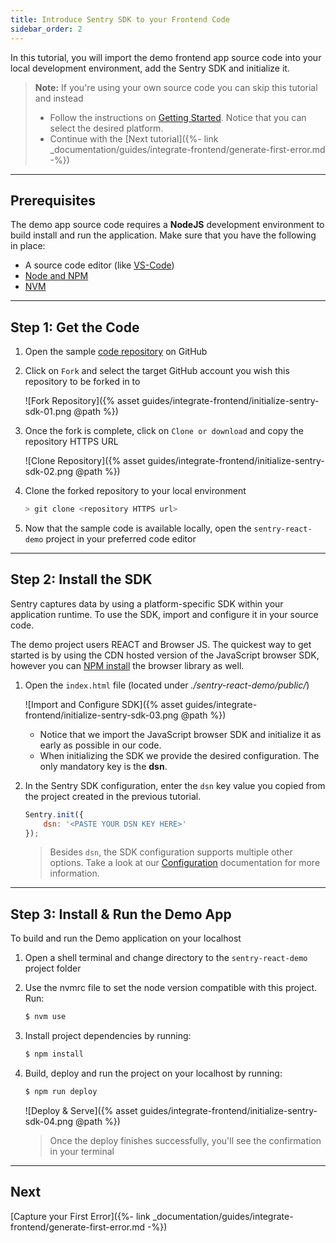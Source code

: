 ```yaml
---
title: Introduce Sentry SDK to your Frontend Code
sidebar_order: 2
---
```


In this tutorial, you will import the demo frontend app source code into your local development environment, add the Sentry SDK and initialize it. 

> **Note:** If you're using your own source code you can skip this tutorial and instead 
> * Follow the instructions on [Getting Started](https://docs.sentry.io/error-reporting/quickstart/?platform=browser). Notice that you can select the desired platform. 
> * Continue with the [Next tutorial]({%- link _documentation/guides/integrate-frontend/generate-first-error.md -%})

***
## Prerequisites
The demo app source code requires a **NodeJS** development environment to build install and run the application. Make sure that you have the following in place:
- A source code editor (like [VS-Code](https://code.visualstudio.com))
- [Node and NPM](https://nodejs.org/en/)
- [NVM](https://github.com/nvm-sh/nvm) 

***

## Step 1: Get the Code
1. Open the sample [code repository](https://github.com/idosun/sentry-react-demo) on GitHub

2. Click on `Fork` and select the target GitHub account you wish this repository to be forked in to

    ![Fork Repository]({% asset guides/integrate-frontend/initialize-sentry-sdk-01.png @path %})
    

3. Once the fork is complete, click on `Clone or download` and copy the repository HTTPS URL

    ![Clone Repository]({% asset guides/integrate-frontend/initialize-sentry-sdk-02.png @path %})

4. Clone the forked repository to your local environment

    ```bash
    > git clone <repository HTTPS url>
    ```

5. Now that the sample code is available locally, open the `sentry-react-demo` project in your preferred code editor

***

## Step 2: Install the SDK

Sentry captures data by using a platform-specific SDK within your application runtime. To use the SDK, import and configure it in your source code.

The demo project users REACT and Browser JS. The quickest way to get started is by using the CDN hosted version of the JavaScript browser SDK, however you can [NPM install](https://docs.sentry.io/error-reporting/quickstart/?platform=browsernpm) the browser library as well.

1. Open the `index.html` file (located under _./sentry-react-demo/public/_)

    ![Import and Configure SDK]({% asset guides/integrate-frontend/initialize-sentry-sdk-03.png @path %})
    
    * Notice that we import the JavaScript browser SDK and initialize it as early as possible in our code.
    * When initializing the SDK we provide the desired configuration. The only mandatory key is the **dsn**.


2. In the Sentry SDK configuration, enter the `dsn` key value you copied from the project created in the previous tutorial. 

    ```javascript
    Sentry.init({
        dsn: '<PASTE YOUR DSN KEY HERE>'
    });
    ```
    > Besides `dsn`, the SDK configuration supports multiple other options. Take a look at our [Configuration](https://docs.sentry.io/error-reporting/configuration) documentation for more information. 

***

## Step 3: Install & Run the Demo App

To build and run the Demo application on your localhost

1. Open a shell terminal and change directory to the `sentry-react-demo` project folder 

2. Use the nvmrc file to set the node version compatible with this project. Run: 
     ```bash
    $ nvm use
    ```
3. Install project dependencies by running:
     ```bash
    $ npm install
    ```
4. Build, deploy and run the project on your localhost by running:
     ```bash
    $ npm run deploy
    ```

    
    ![Deploy & Serve]({% asset guides/integrate-frontend/initialize-sentry-sdk-04.png @path %})
    > Once the deploy finishes successfully, you'll see the confirmation in your terminal 

***

## Next 

[Capture your First Error]({%- link _documentation/guides/integrate-frontend/generate-first-error.md -%})
